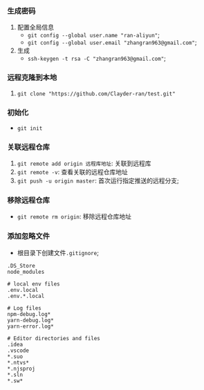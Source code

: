 ### 生成密码
1. 配置全局信息
    * `git config --global user.name "ran-aliyun"`;
    * `git config --global user.email "zhangran963@gmail.com"`;
2. 生成
    * `ssh-keygen -t rsa -C "zhangran963@gmail.com"`;




### 远程克隆到本地
1. `git clone "https://github.com/Clayder-ran/test.git"`

### 初始化
* `git init`


### 关联远程仓库
1. `git remote add origin 远程库地址`: 关联到远程库
2. `git remote -v`: 查看关联的远程仓库地址
3. `git push -u origin master`: 首次运行指定推送的远程分支;


### 移除远程仓库
* `git remote rm origin`: 移除远程仓库地址


### 添加忽略文件
* 根目录下创建文件`.gitignore`;
```
.DS_Store
node_modules

# local env files
.env.local
.env.*.local

# Log files
npm-debug.log*
yarn-debug.log*
yarn-error.log*

# Editor directories and files
.idea
.vscode
*.suo
*.ntvs*
*.njsproj
*.sln
*.sw*
```
